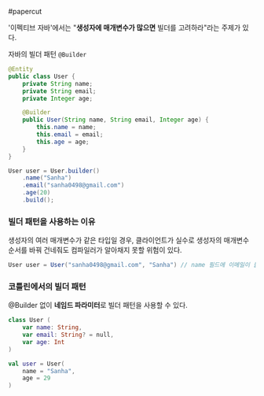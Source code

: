 #papercut 

'이펙티브 자바'에서는 "**생성자에 매개변수가 많으면** 빌더를 고려하라"라는 주제가 있다.

자바의 빌더 패턴 `@Builder`
```java
@Entity
public class User {
	private String name;
	private String email;
	private Integer age;

	@Builder
	public User(String name, String email, Integer age) {
		this.name = name;
		this.email = email;
		this.age = age;
	}
}
```

```java
User user = User.builder()
	.name("Sanha")
	.email("sanha0498@gmail.com")
	.age(20)
	.build();
```
### 빌더 패턴을 사용하는 이유

생성자의 여러 매개변수가 같은 타입일 경우, 클라이언트가 실수로 생성자의 매개변수 순서를 바꿔 건네줘도 컴파일러가 알아채지 못할 위험이 있다.

```java
User user = User("sanha0498@gmail.com", "Sanha") // name 필드에 이메일이 들어가고, email 필드에 이름이 들어가게 된다..
```
### 코틀린에서의 빌더 패턴

@Builder 없이 **네임드 파라미터**로 빌더 패턴을 사용할 수 있다.
```kotlin
class User (
	var name: String,
	var email: String? = null,
	var age: Int
)
```

```kotlin
val user = User(
	name = "Sanha",
	age = 29
)
```